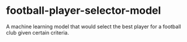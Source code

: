 # football-player-selector-model
A machine learning model that would select the best player for a football club given certain criteria.
